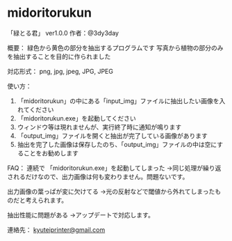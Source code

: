 ﻿# midoritorukun
「緑とる君」 ver1.0.0
作者：@3dy3day

概要：
緑色から黄色の部分を抽出するプログラムです
写真から植物の部分のみを抽出することを目的に作られました

対応形式：
png, jpg, jpeg, JPG, JPEG

使い方：
1. 「midoritorukun」の中にある「input_img」ファイルに抽出したい画像を入れてください
2. 「midoritorukun.exe」を起動してください
3. ウィンドウ等は現れませんが、実行終了時に通知が鳴ります
4. 「output_img」ファイルを開くと抽出が完了している画像があります
5. 抽出を完了した画像は保存したのち、「output_img」ファイルの中は空にすることをお勧めします

FAQ：
連続で 「midoritorukun.exe」を起動してしまった
→同じ処理が繰り返されるだけなので、出力画像は何も変わりません。問題ないです。

出力画像の葉っぱが変に欠けてる
→光の反射などで閾値から外れてしまったものだと考えられます。

抽出性能に問題がある
→アップデートで対応します。

連絡先：
kyuteiprinter@gmail.com
